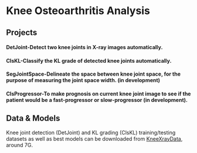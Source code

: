 #  Knee Osteoarthritis Analysis
## Projects
#### DetJoint-Detect two knee joints in X-ray images automatically.
#### ClsKL-Classify the KL grade of detected knee joints automatically.
#### SegJointSpace-Delineate the space between knee joint space, for the purpose of measuring the joint space width. (in development)
#### ClsProgressor-To make prognosis on current knee joint image to see if the patient would be a fast-progressor or slow-progressor (in development).

## Data & Models
Knee joint detection (DetJoint) and KL grading (ClsKL) training/testing datasets as well as best models can be downloaded from [KneeXrayData](http://dx.doi.org/10.17632/56rmx5bjcr.1), around 7G.

